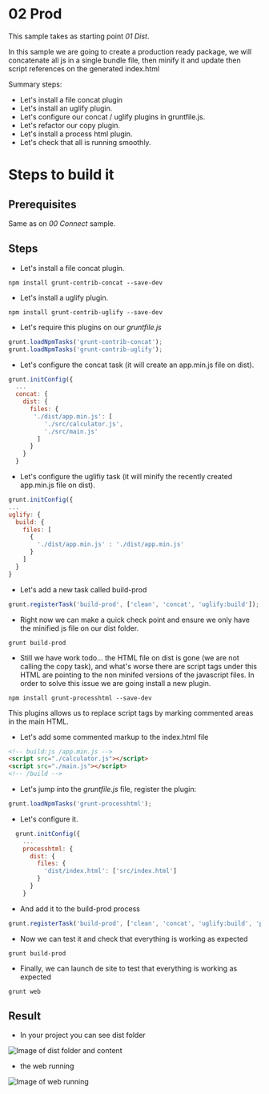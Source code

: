 # 02 Prod

This sample takes as starting point _01 Dist_.

In this sample we are going to create a production ready package, we will
concatenate all js in a single bundle file, then minify it and update then
script references on the generated index.html

Summary steps:

- Let's install a file concat plugin
- Let's install an uglify  plugin.
- Let's configure our concat / uglify plugins in gruntfile.js.
- Let's refactor our copy plugin.
- Let's install a process html plugin.
- Let's check that all is running smoothly.

# Steps to build it

## Prerequisites

Same as on _00 Connect_ sample.

## Steps

- Let's install a file concat plugin.
```
npm install grunt-contrib-concat --save-dev
```

- Let's install a uglify plugin.
```
npm install grunt-contrib-uglify --save-dev
```

- Let's require this plugins on our _gruntfile.js_
```javascript
grunt.loadNpmTasks('grunt-contrib-concat');
grunt.loadNpmTasks('grunt-contrib-uglify');
```

- Let's configure the concat task (it will create an app.min.js file on dist).
```javascript
grunt.initConfig({
  ...
  concat: {
    dist: {
      files: {
       './dist/app.min.js': [
          './src/calculator.js',
          './src/main.js'
        ]
      }
    }
  }
```

- Let's configure the uglifiy task (it will minify the recently created app.min.js file on dist).
```javascript
grunt.initConfig({
...
uglify: {
  build: {
    files: [
      {
        './dist/app.min.js' : './dist/app.min.js'            
      }
    ]              
  }        
}
```

- Let's add a new task called build-prod
```javascript
grunt.registerTask('build-prod', ['clean', 'concat', 'uglify:build']);
```

- Right now we can make a quick check point and ensure we only have the minified js file on our dist folder.
```
grunt build-prod
```

- Still we have work todo... the HTML file on dist is gone (we are not calling the copy task), and what's worse
there are script tags under this HTML are pointing to the non minifed versions of the javascript files. In order
to solve this issue we are going install a new plugin.
```
npm install grunt-processhtml --save-dev
```

This plugins allows us to replace script tags by marking commented areas in the main HTML.

- Let's add some commented markup to the index.html file
```html
<!-- build:js /app.min.js -->
<script src="./calculator.js"></script>
<script src="./main.js"></script>  
<!-- /build -->
```

- Let's jump into the _gruntfile.js_ file, register the plugin:
```javascript
grunt.loadNpmTasks('grunt-processhtml');
```

- Let's configure it.
```javascript
  grunt.initConfig({
    ...
    processhtml: {
      dist: {
        files: {
          'dist/index.html': ['src/index.html']
        }
      }
    }    
```

- And add it to the build-prod process
```javascript
grunt.registerTask('build-prod', ['clean', 'concat', 'uglify:build', 'processhtml']);
```


- Now we can test it and check that everything is working as expected
```
grunt build-prod
```


- Finally, we can launch de site to test that everything is working as expected
```
grunt web
```

## Result

- In your project you can see dist folder

![Image of dist folder and content](https:/.png)

- the web running

![Image of web running](https:/.png)
